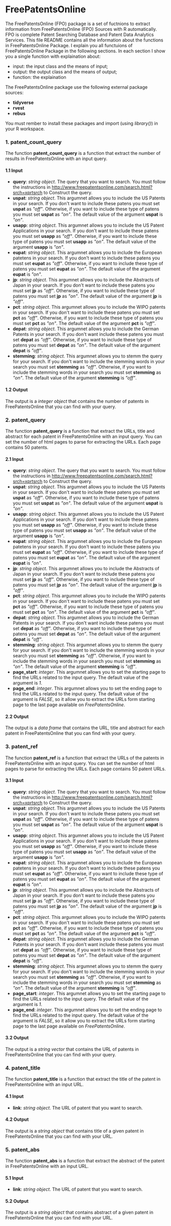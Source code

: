 # FreePatentsOnline
The FreePatentsOnline (FPO) package is a set of fuctnions to extract information from FreePatentsOnline (FPO) Sources with R automatically. FPO is complete Patent Searching Database and Patent Data Analytics Services. This file README contains all the information about the functions in FreePatentsOnline Package. I explain you all functuions of FreePatentsOnline Package in the following sections. In each section I show you a single function with explaination about:
- input: the input class and the means of input;
- output: the output class and the means of output;
- function: the explaination

The FreePatentsOnline package use the following external package sources:
- **tidyverse**
- **rvest**
- **rebus**

You must rember to install these packages and import (using *library()*) in your R workspace.

### 1. patent_count_query
The function **patent_count_query** is a function that extract the number of results in FreePatentsOnline with an input query.

#### 1.1 Input
- **query**: *string object*. The query that you want to search. You must follow the instructions in http://www.freepatentsonline.com/search.html?srch=xprtsrch to Construct the query.
- **uspat**: *string object*. This argumnet allows you to include the US Patents in your search. If you don't want to include these patens you must set **uspat** as *"off"*. Otherwise, if you want to include these type of patens you must set **uspat** as *"on"*. The default value of the argument **uspat** is *"on"*. 
- **usapp**: *string object*. This argumnet allows you to include the US Patent Applications in your search. If you don't want to include these patens you must set **usapp** as *"off"*. Otherwise, if you want to include these type of patens you must set **usapp** as *"on"*. The default value of the argument **usapp** is *"on"*. 
- **eupat**: *string object*. This argumnet allows you to include the European patetens in your search. If you don't want to include these patens you must set **eupat** as *"off"*. Otherwise, if you want to include these type of patens you must set **eupat** as *"on"*. The default value of the argument **eupat** is *"on"*.
- **jp**: *string object*. This argumnet allows you to include the Abstracts of Japan in your search. If you don't want to include these patens you must set **jp** as *"off"*. Otherwise, if you want to include these type of patens you must set **jp** as *"on"*. The default value of the argument **jp** is *"off"*.
- **pct**: *string object*. This argumnet allows you to include the WIPO patents in your search. If you don't want to include these patens you must set **pct** as *"off"*. Otherwise, if you want to include these type of patens you must set **pct** as *"on"*. The default value of the argument **pct** is *"off"*.
- **depat**: *string object*. This argumnet allows you to include the German Patents in your search. If you don't want include these patens you must set **depat** as *"off"*. Otherwise, if you want to include these type of patens you must set **depat** as *"on"*. The default value of the argument **depat** is *"off"*.
- **stemming**: *string object*. This argumnet allows you to stemm the query for your search. If you don't want to include the stemming words in your search you must set **stemming** as *"off"*. Otherwise, if you want to include the stemming words in your search you must set **stemming** as *"on"*. The default value of the argument **stemming** is *"off"*.

#### 1.2 Output
The output is a *integer object* that contains the number of patents in FreePatentsOnline that you can find with your query. 

### 2. patent_query
The function **patent_query** is a function that extract the URLs, title and abstract for each patent in FreePatentsOnline with an input query. You can set the number of html pages to parse for extracting the URLs. Each page contains 50 patents.

#### 2.1 Input
- **query**: *string object*. The query that you want to search. You must follow the instructions in http://www.freepatentsonline.com/search.html?srch=xprtsrch to Construct the query.
- **uspat**: *string object*. This argumnet allows you to include the US Patents in your search. If you don't want to include these patens you must set **uspat** as *"off"*. Otherwise, if you want to include these type of patens you must set **uspat** as *"on"*. The default value of the argument **uspat** is *"on"*. 
- **usapp**: *string object*. This argumnet allows you to include the US Patent Applications in your search. If you don't want to include these patens you must set **usapp** as *"off"*. Otherwise, if you want to include these type of patens you must set **usapp** as *"on"*. The default value of the argument **usapp** is *"on"*. 
- **eupat**: *string object*. This argumnet allows you to include the European patetens in your search. If you don't want to include these patens you must set **eupat** as *"off"*. Otherwise, if you want to include these type of patens you must set **eupat** as *"on"*. The default value of the argument **eupat** is *"on"*.
- **jp**: *string object*. This argumnet allows you to include the Abstracts of Japan in your search. If you don't want to include these patens you must set **jp** as *"off"*. Otherwise, if you want to include these type of patens you must set **jp** as *"on"*. The default value of the argument **jp** is *"off"*.
- **pct**: *string object*. This argumnet allows you to include the WIPO patents in your search. If you don't want to include these patens you must set **pct** as *"off"*. Otherwise, if you want to include these type of patens you must set **pct** as *"on"*. The default value of the argument **pct** is *"off"*.
- **depat**: *string object*. This argumnet allows you to include the German Patents in your search. If you don't want include these patens you must set **depat** as *"off"*. Otherwise, if you want to include these type of patens you must set **depat** as *"on"*. The default value of the argument **depat** is *"off"*.
- **stemming**: *string object*. This argumnet allows you to stemm the query for your search. If you don't want to include the stemming words in your search you must set **stemming** as *"off"*. Otherwise, if you want to include the stemming words in your search you must set **stemming** as *"on"*. The default value of the argument **stemming** is *"off"*.
- **page_start**: *integer*. This argumnet allows you to set the starting page to find the URLs related to the input query. The default value of the argument is *1*.
- **page_end**: *integer*. This argumnet allows you to set the ending page to find the URLs related to the input query. The default value of the argument is *FALSE*, so it allow you to extract the URLs form starting page to the last page available on *FreePatentsOnline*. 

#### 2.2 Output
The output is a *data frame* that contains the URL, title and abstract for each patent in FreePatentsOnline that you can find with your query.

### 3. patent_ref
The function **patent_ref** is a function that extract the URLs of the patents in FreePatentsOnline with an input query. You can set the number of html pages to parse for extracting the URLs. Each page contains 50 patent URLs.

#### 3.1 Input
- **query**: *string object*. The query that you want to search. You must follow the instructions in http://www.freepatentsonline.com/search.html?srch=xprtsrch to Construct the query.
- **uspat**: *string object*. This argumnet allows you to include the US Patents in your search. If you don't want to include these patens you must set **uspat** as *"off"*. Otherwise, if you want to include these type of patens you must set **uspat** as *"on"*. The default value of the argument **uspat** is *"on"*. 
- **usapp**: *string object*. This argumnet allows you to include the US Patent Applications in your search. If you don't want to include these patens you must set **usapp** as *"off"*. Otherwise, if you want to include these type of patens you must set **usapp** as *"on"*. The default value of the argument **usapp** is *"on"*. 
- **eupat**: *string object*. This argumnet allows you to include the European patetens in your search. If you don't want to include these patens you must set **eupat** as *"off"*. Otherwise, if you want to include these type of patens you must set **eupat** as *"on"*. The default value of the argument **eupat** is *"on"*.
- **jp**: *string object*. This argumnet allows you to include the Abstracts of Japan in your search. If you don't want to include these patens you must set **jp** as *"off"*. Otherwise, if you want to include these type of patens you must set **jp** as *"on"*. The default value of the argument **jp** is *"off"*.
- **pct**: *string object*. This argumnet allows you to include the WIPO patents in your search. If you don't want to include these patens you must set **pct** as *"off"*. Otherwise, if you want to include these type of patens you must set **pct** as *"on"*. The default value of the argument **pct** is *"off"*.
- **depat**: *string object*. This argumnet allows you to include the German Patents in your search. If you don't want include these patens you must set **depat** as *"off"*. Otherwise, if you want to include these type of patens you must set **depat** as *"on"*. The default value of the argument **depat** is *"off"*.
- **stemming**: *string object*. This argumnet allows you to stemm the query for your search. If you don't want to include the stemming words in your search you must set **stemming** as *"off"*. Otherwise, if you want to include the stemming words in your search you must set **stemming** as *"on"*. The default value of the argument **stemming** is *"off"*.
- **page_start**: *integer*. This argumnet allows you to set the starting page to find the URLs related to the input query. The default value of the argument is *1*.
- **page_end**: *integer*. This argumnet allows you to set the ending page to find the URLs related to the input query. The default value of the argument is *FALSE*, so it allow you to extract the URLs form starting page to the last page available on *FreePatentsOnline*. 

#### 3.2 Output
The output is a *string vector* that contains the URL of patents in FreePatentsOnline that you can find with your query.

### 4. patent_title
The function **patent_title** is a function that extract the title of the patent in FreePatentsOnline with an input URL.

#### 4.1 Input
- **link**: *string object*. The URL of patent that you want to search.  

#### 4.2 Output
The output is a *string object* that contains title of a given patent in FreePatentsOnline that you can find with your URL.

### 5. patent_abs
The function **patent_abs** is a function that extract the abstract of the patent in FreePatentsOnline with an input URL.

#### 5.1 Input
- **link**: *string object*. The URL of patent that you want to search.  

#### 5.2 Output
The output is a *string object* that contains abstract of a given patent in FreePatentsOnline that you can find with your URL.

